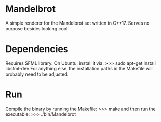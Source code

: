 # Mandelbrot

A simple renderer for the Mandelbrot set written in C++17. Serves no purpose besides looking cool.

# Dependencies

Requires SFML library. On Ubuntu, install it via:
    >>> sudo apt-get install libsfml-dev
For anything else, the installation paths in the Makefile will probably need to be adjusted.

# Run

Compile the binary by running the Makefile:
    >>> make
and then run the executable:
    >>> ./bin/Mandelbrot
